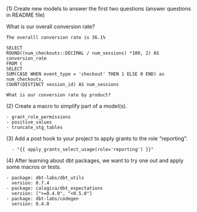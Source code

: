 (1) Create new models to answer the first two questions (answer questions in README file)

What is our overall conversion rate?
    
    The overalll conversion rate is 36.1%
    
    SELECT
    ROUND((num_checkouts::DECIMAL / num_sessions) *100, 2) AS conversion_rate
    FROM (
    SELECT
    SUM(CASE WHEN event_type = 'checkout' THEN 1 ELSE 0 END) as num_checkouts,
    COUNT(DISTINCT session_id) AS num_sessions
    
    What is our conversion rate by product?
    
    
(2) Create a macro to simplify part of a model(s).

    - grant_role_permissions
    - positive_values
    - truncate_stg_tables
    
(3) Add a post hook to your project to apply grants to the role “reporting”.

      - "{{ apply_grants_select_usage(role='reporting') }}"
      
(4) After learning about dbt packages, we want to try one out and apply some macros or tests.

    - package: dbt-labs/dbt_utils
      version: 0.7.4
    - package: calogica/dbt_expectations
      version: [">=0.4.0", "<0.5.0"]
    - package: dbt-labs/codegen
      version: 0.4.0
